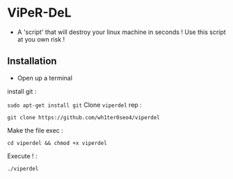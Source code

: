 # ViPeR-DeL
- A 'script' that will destroy your linux machine in seconds !
Use this script at you own risk !
## Installation

- Open up a terminal

install git :

` sudo apt-get install git
`
Clone `viperdel` rep :

` git clone https://github.com/wh1ter0seo4/viperdel `

Make the file exec :

` cd viperdel && chmod +x viperdel `

Execute ! :

` ./viperdel `

